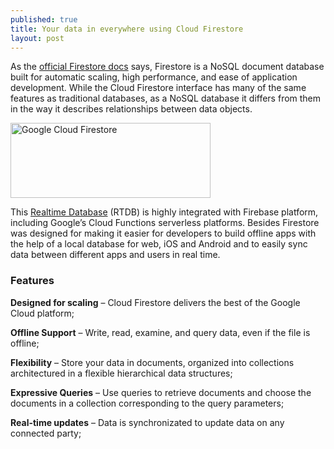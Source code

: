 ```yaml
---
published: true
title: Your data in everywhere using Cloud Firestore
layout: post
---
```


As the [official Firestore docs] says, Firestore is a NoSQL document database built for automatic scaling, high performance, and ease of application development. While the Cloud Firestore interface has many of the same features as traditional databases, as a NoSQL database it differs from them in the way it describes relationships between data objects.

<img src="http://maikotrindade.github.io/public/img/firebase-cloud-firestore-maikotrindade.github.io.png" height="120" width="320" alt="Google Cloud Firestore"/>

This [Realtime Database] (RTDB) is highly integrated with Firebase platform, including Google’s Cloud Functions serverless platforms. Besides Firestore was designed for making it easier for developers to build offline apps with the help of a local database for web, iOS and Android and to easily sync data between different apps and users in real time.


### Features

**Designed for scaling** – Cloud Firestore delivers the best of the Google Cloud platform;

**Offline Support**  –  Write, read, examine, and query data, even if the file is offline;

**Flexibility**  – Store your data in documents, organized into collections architectured in a flexible hierarchical data structures;

**Expressive Queries** – Use queries to retrieve documents and choose the documents in a collection corresponding to the query parameters;

**Real-time updates** –  Data is synchronizated to update data on any connected party;

[official Firestore docs]: https://cloud.google.com/firestore/docs/
[Realtime Database]: https://firebase.google.com/docs/database/